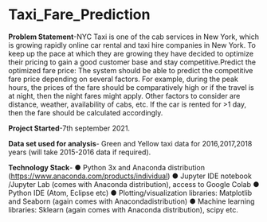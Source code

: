 # Taxi_Fare_Prediction
**Problem Statement**-NYC Taxi is one of the cab services in New York, which is growing rapidly online car rental and taxi hire companies in New York. To keep up the pace at which they are growing they have decided to optimize their pricing to gain a good customer base and stay competitive.Predict the optimized fare price: The system should be able to predict the competitive fare price depending on several factors. For example, during the peak hours, the prices of the fare should be comparatively high or if the travel is at night, then the night fares might apply. Other factors to consider are distance, weather, availability of cabs, etc. If the car is rented for >1 day, then the fare should be calculated accordingly.

**Project Started**-7th september 2021.

**Data set used for analysis**- Green and Yellow taxi data for 2016,2017,2018 years (will take 2015-2016 data if required).

**Technology Stack**-
● Python 3x and Anaconda distribution (https://www.anaconda.com/products/individual)
● Jupyter IDE notebook /Jupyter Lab (comes with Anaconda distribution), access to Google Colab
● Python IDE (Atom, Eclipse etc)
● Plotting/visualization libraries: Matplotlib and Seaborn (again comes with Anacondadistribution)
● Machine learning libraries: Sklearn (again comes with Anaconda distribution), scipy etc.
